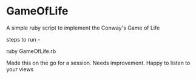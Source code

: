 # GameOfLife
A simple ruby script to implement the Conway's Game of Life

steps to run - 

ruby GameOfLife.rb

Made this on the go for a session. Needs improvement. Happy to listen to your views
